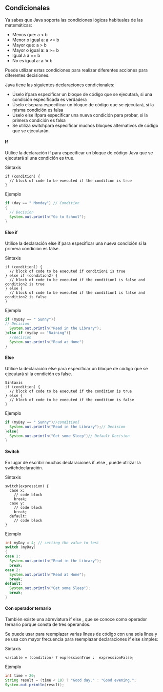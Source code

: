 ## Condicionales

Ya sabes que Java soporta las condiciones lógicas habituales de las matemáticas:

- Menos que: a < b
- Menor o igual a: a <= b
- Mayor que: a > b
- Mayor o igual a: a >= b
- Igual a a == b
- No es igual a: a != b

Puede utilizar estas condiciones para realizar diferentes acciones para diferentes decisiones.

Java tiene las siguientes declaraciones condicionales:

- Úselo ifpara especificar un bloque de código que se ejecutará, si una condición especificada es verdadera
- Úselo elsepara especificar un bloque de código que se ejecutará, si la misma condición es falsa
- Úselo else ifpara especificar una nueva condición para probar, si la primera condición es falsa
- Se utiliza switchpara especificar muchos bloques alternativos de código que se ejecutarán.

#### If
Utilice la declaración if para especificar un bloque de código Java que se ejecutará si una condición es true.

Sintaxis

```ssh
if (condition) {
  // block of code to be executed if the condition is true
}
```

Ejemplo

```java
if (day == " Monday") // Condition
{
  // Decision
  System.out.println("Go to School");
}
```
#### Else if
Utilice la declaración else if para especificar una nueva condición si la primera condición es false.

Sintaxis
```ssh
if (condition1) {
  // block of code to be executed if condition1 is true
} else if (condition2) {
  // block of code to be executed if the condition1 is false and condition2 is true
} else {
  // block of code to be executed if the condition1 is false and condition2 is false
}
```

Ejemplo
```java
if (myDay == " Sunny"){
// Decision
  System.out.println("Read in the Library");
}else if (myday == "Raining"){
  //decision
  System.out.println("Read at Home")
}
```

#### Else
Utilice la declaración else para especificar un bloque de código que se ejecutará si la condición es false.

```shh
Sintaxis
if (condition) {
  // block of code to be executed if the condition is true
} else {
  // block of code to be executed if the condition is false
}
```

Ejemplo  
```java
if (myDay == " Sunny")//condition{
  System.out.println("Read in the Library");// Decision
}else{
  System.out.println("Get some Sleep")// Default Decision
}
```

#### Switch
En lugar de escribir muchas declaraciones if..else , puede utilizar la switchdeclaración.

Sintaxis
```shh
switch(expression) {
  case x:
    // code block
    break;
  case y:
    // code block
    break;
  default:
    // code block
}
```

Ejemplo
```java
int myDay = 4; // setting the value to test
switch (myDay)
{
case 1:
  System.out.println("Read in the Library");
  break;
case 2:
  System.out.println("Read at Home");
  break;
default:
  System.out.println("Get some Sleep");
  break;
}
```

#### Con operador ternario

También existe una abreviatura if else , que se conoce como operador ternario porque consta de tres operandos.

Se puede usar para reemplazar varias líneas de código con una sola línea y se usa con mayor frecuencia para reemplazar declaraciones if else simples:

Sintaxis

```shh
variable = (condition) ? expressionTrue :  expressionFalse;
```

Ejemplo  
```java
int time = 20;
String result = (time < 18) ? "Good day." : "Good evening.";
System.out.println(result);
```